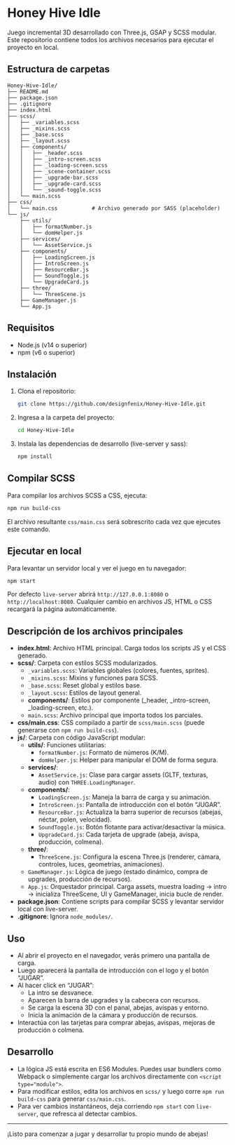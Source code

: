 # Honey Hive Idle

Juego incremental 3D desarrollado con Three.js, GSAP y SCSS modular. Este repositorio contiene todos los archivos necesarios para ejecutar el proyecto en local.

## Estructura de carpetas

```
Honey-Hive-Idle/
├── README.md
├── package.json
├── .gitignore
├── index.html
├── scss/
│   ├── _variables.scss
│   ├── _mixins.scss
│   ├── _base.scss
│   ├── _layout.scss
│   ├── components/
│   │   ├── _header.scss
│   │   ├── _intro-screen.scss
│   │   ├── _loading-screen.scss
│   │   ├── _scene-container.scss
│   │   ├── _upgrade-bar.scss
│   │   ├── _upgrade-card.scss
│   │   └── _sound-toggle.scss
│   └── main.scss
├── css/
│   └── main.css           # Archivo generado por SASS (placeholder)
└── js/
    ├── utils/
    │   ├── formatNumber.js
    │   └── domHelper.js
    ├── services/
    │   └── AssetService.js
    ├── components/
    │   ├── LoadingScreen.js
    │   ├── IntroScreen.js
    │   ├── ResourceBar.js
    │   ├── SoundToggle.js
    │   └── UpgradeCard.js
    ├── three/
    │   └── ThreeScene.js
    ├── GameManager.js
    └── App.js
```

## Requisitos

- Node.js (v14 o superior)
- npm (v6 o superior)

## Instalación

1. Clona el repositorio:
   ```bash
   git clone https://github.com/designfenix/Honey-Hive-Idle.git
   ```
2. Ingresa a la carpeta del proyecto:
   ```bash
   cd Honey-Hive-Idle
   ```
3. Instala las dependencias de desarrollo (live-server y sass):
   ```bash
   npm install
   ```

## Compilar SCSS

Para compilar los archivos SCSS a CSS, ejecuta:
```bash
npm run build-css
```
El archivo resultante `css/main.css` será sobrescrito cada vez que ejecutes este comando.

## Ejecutar en local

Para levantar un servidor local y ver el juego en tu navegador:
```bash
npm start
```
Por defecto `live-server` abrirá `http://127.0.0.1:8080` o `http://localhost:8080`. Cualquier cambio en archivos JS, HTML o CSS recargará la página automáticamente.

## Descripción de los archivos principales

- **index.html**: Archivo HTML principal. Carga todos los scripts JS y el CSS generado.
- **scss/**: Carpeta con estilos SCSS modularizados.
  - `_variables.scss`: Variables globales (colores, fuentes, sprites).
  - `_mixins.scss`: Mixins y funciones para SCSS.
  - `_base.scss`: Reset global y estilos base.
  - `_layout.scss`: Estilos de layout general.
  - **components/**: Estilos por componente (_header, _intro-screen, _loading-screen, etc.).
  - `main.scss`: Archivo principal que importa todos los parciales.
- **css/main.css**: CSS compilado a partir de `scss/main.scss` (puede generarse con `npm run build-css`).
- **js/**: Carpeta con código JavaScript modular:
  - **utils/**: Funciones utilitarias:
    - `formatNumber.js`: Formato de números (K/M).
    - `domHelper.js`: Helper para manipular el DOM de forma segura.
  - **services/**:
    - `AssetService.js`: Clase para cargar assets (GLTF, texturas, audio) con `THREE.LoadingManager`.
  - **components/**:
    - `LoadingScreen.js`: Maneja la barra de carga y su animación.
    - `IntroScreen.js`: Pantalla de introducción con el botón “JUGAR”.
    - `ResourceBar.js`: Actualiza la barra superior de recursos (abejas, néctar, polen, velocidad).
    - `SoundToggle.js`: Botón flotante para activar/desactivar la música.
    - `UpgradeCard.js`: Cada tarjeta de upgrade (abeja, avispa, producción, colmena).
  - **three/**:
    - `ThreeScene.js`: Configura la escena Three.js (renderer, cámara, controles, luces, geometrias, animaciones).
  - `GameManager.js`: Lógica de juego (estado dinámico, compra de upgrades, producción de recursos).
  - `App.js`: Orquestador principal. Carga assets, muestra loading → intro → inicializa ThreeScene, UI y GameManager, inicia bucle de render.
- **package.json**: Contiene scripts para compilar SCSS y levantar servidor local con live-server.
- **.gitignore**: Ignora `node_modules/`.

## Uso

- Al abrir el proyecto en el navegador, verás primero una pantalla de carga.
- Luego aparecerá la pantalla de introducción con el logo y el botón “JUGAR”.
- Al hacer click en “JUGAR”:
  - La intro se desvanece.
  - Aparecen la barra de upgrades y la cabecera con recursos.
  - Se carga la escena 3D con el panal, abejas, avispas y entorno.
  - Inicia la animación de la cámara y producción de recursos.
- Interactúa con las tarjetas para comprar abejas, avispas, mejoras de producción o colmena.

## Desarrollo

- La lógica JS está escrita en ES6 Modules. Puedes usar bundlers como Webpack o simplemente cargar los archivos directamente con `<script type="module">`.
- Para modificar estilos, edita los archivos en `scss/` y luego corre `npm run build-css` para generar `css/main.css`.
- Para ver cambios instantáneos, deja corriendo `npm start` con `live-server`, que refresca al detectar cambios.

---

¡Listo para comenzar a jugar y desarrollar tu propio mundo de abejas!

